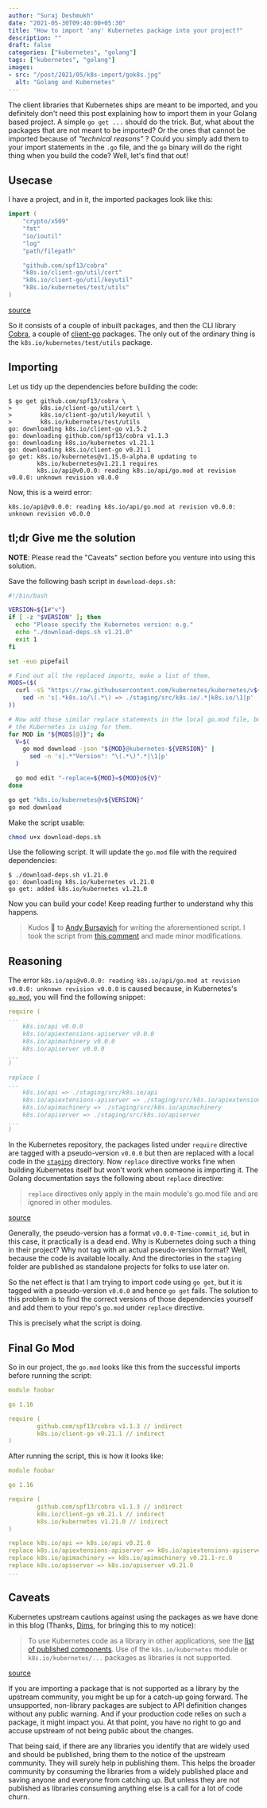 ```yaml
---
author: "Suraj Deshmukh"
date: "2021-05-30T09:40:00+05:30"
title: "How to import 'any' Kubernetes package into your project?"
description: ""
draft: false
categories: ["kubernetes", "golang"]
tags: ["kubernetes", "golang"]
images:
- src: "/post/2021/05/k8s-import/gok8s.jpg"
  alt: "Golang and Kubernetes"
---
```


The client libraries that Kubernetes ships are meant to be imported, and you definitely don't need this post explaining how to import them in your Golang based project. A simple `go get ...` should do the trick. But, what about the packages that are not meant to be imported? Or the ones that cannot be imported because of _"technical reasons"_ ? Could you simply add them to your import statements in the `.go` file, and the `go` binary will do the right thing when you build the code? Well, let's find that out!

## Usecase

I have a project, and in it, the imported packages look like this:

```go
import (
	"crypto/x509"
	"fmt"
	"io/ioutil"
	"log"
	"path/filepath"

	"github.com/spf13/cobra"
	"k8s.io/client-go/util/cert"
	"k8s.io/client-go/util/keyutil"
	"k8s.io/kubernetes/test/utils"
)
```

[source](https://github.com/surajssd/self-signed-cert/blob/61a5c44ca2f4d6d951b361e1f271bd13ce355f9d/main.go#L3-L14)

So it consists of a couple of inbuilt packages, and then the CLI library [Cobra](https://github.com/spf13/cobra), a couple of [client-go](https://github.com/kubernetes/client-go) packages. The only out of the ordinary thing is the `k8s.io/kubernetes/test/utils` package.

## Importing

Let us tidy up the dependencies before building the code:

```
$ go get github.com/spf13/cobra \
>        k8s.io/client-go/util/cert \
>        k8s.io/client-go/util/keyutil \
>        k8s.io/kubernetes/test/utils
go: downloading k8s.io/client-go v1.5.2
go: downloading github.com/spf13/cobra v1.1.3
go: downloading k8s.io/kubernetes v1.21.1
go: downloading k8s.io/client-go v0.21.1
go get: k8s.io/kubernetes@v1.15.0-alpha.0 updating to
        k8s.io/kubernetes@v1.21.1 requires
        k8s.io/api@v0.0.0: reading k8s.io/api/go.mod at revision v0.0.0: unknown revision v0.0.0
```

Now, this is a weird error:

```
k8s.io/api@v0.0.0: reading k8s.io/api/go.mod at revision v0.0.0: unknown revision v0.0.0
```

## tl;dr Give me the solution

**NOTE**: Please read the "Caveats" section before you venture into using this solution.

Save the following bash script in `download-deps.sh`:

```bash
#!/bin/bash

VERSION=${1#"v"}
if [ -z "$VERSION" ]; then
  echo "Please specify the Kubernetes version: e.g."
  echo "./download-deps.sh v1.21.0"
  exit 1
fi

set -euo pipefail

# Find out all the replaced imports, make a list of them.
MODS=($(
  curl -sS "https://raw.githubusercontent.com/kubernetes/kubernetes/v${VERSION}/go.mod" |
    sed -n 's|.*k8s.io/\(.*\) => ./staging/src/k8s.io/.*|k8s.io/\1|p'
))

# Now add those similar replace statements in the local go.mod file, but first find the version that
# the Kubernetes is using for them.
for MOD in "${MODS[@]}"; do
  V=$(
    go mod download -json "${MOD}@kubernetes-${VERSION}" |
      sed -n 's|.*"Version": "\(.*\)".*|\1|p'
  )

  go mod edit "-replace=${MOD}=${MOD}@${V}"
done

go get "k8s.io/kubernetes@v${VERSION}"
go mod download
```

Make the script usable:

```bash
chmod u+x download-deps.sh
```

Use the following script. It will update the `go.mod` file with the required dependencies:

```consle
$ ./download-deps.sh v1.21.0
go: downloading k8s.io/kubernetes v1.21.0
go get: added k8s.io/kubernetes v1.21.0
```

Now you can build your code! Keep reading further to understand why this happens.

> Kudos 👏 to [Andy Bursavich](https://github.com/abursavich) for writing the aforementioned script. I took the script from [this comment](https://github.com/kubernetes/kubernetes/issues/79384#issuecomment-521493597) and made minor modifications.

## Reasoning

The error `k8s.io/api@v0.0.0: reading k8s.io/api/go.mod at revision v0.0.0: unknown revision v0.0.0` is caused because, in Kubernetes's [`go.mod`](https://github.com/kubernetes/kubernetes/blob/e6136c0303028d68cac67290d94a60cec167ccdf/go.mod#L109-L120), you will find the following snippet:

```yaml
require (
...
	k8s.io/api v0.0.0
	k8s.io/apiextensions-apiserver v0.0.0
	k8s.io/apimachinery v0.0.0
	k8s.io/apiserver v0.0.0
...
)

replace (
...
	k8s.io/api => ./staging/src/k8s.io/api
	k8s.io/apiextensions-apiserver => ./staging/src/k8s.io/apiextensions-apiserver
	k8s.io/apimachinery => ./staging/src/k8s.io/apimachinery
	k8s.io/apiserver => ./staging/src/k8s.io/apiserver
...
)
```

In the Kubernetes repository, the packages listed under `require` directive are tagged with a pseudo-version `v0.0.0` but then are replaced with a local code in the [`staging`](https://github.com/kubernetes/kubernetes/tree/e8760b95bb0a0dfb5c184fd4e5ab95da3650a040/staging) directory. Now `replace` directive works fine when building Kubernetes itself but won't work when someone is importing it. The Golang documentation says the following about `replace` directive:

> `replace` directives only apply in the main module's go.mod file and are ignored in other modules.

[source](https://golang.org/ref/mod#go-mod-file-replace)

Generally, the pseudo-version has a format `v0.0.0-Time-commit_id`, but in this case, it practically is a dead end. Why is Kubernetes doing such a thing in their project? Why not tag with an actual pseudo-version format? Well, because the code is available locally. And the directories in the `staging` folder are published as standalone projects for folks to use later on.

So the net effect is that I am trying to import code using `go get`, but it is tagged with a pseudo-version `v0.0.0` and hence `go get` fails. The solution to this problem is to find the correct versions of those dependencies yourself and add them to your repo's `go.mod` under `replace` directive.

This is precisely what the script is doing.

## Final Go Mod

So in our project, the `go.mod` looks like this from the successful imports before running the script:

```yaml
module foobar

go 1.16

require (
        github.com/spf13/cobra v1.1.3 // indirect
        k8s.io/client-go v0.21.1 // indirect
)
```

After running the script, this is how it looks like:

```yaml
module foobar

go 1.16

require (
        github.com/spf13/cobra v1.1.3 // indirect
        k8s.io/client-go v0.21.1 // indirect
        k8s.io/kubernetes v1.21.0 // indirect
)

replace k8s.io/api => k8s.io/api v0.21.0
replace k8s.io/apiextensions-apiserver => k8s.io/apiextensions-apiserver v0.21.0
replace k8s.io/apimachinery => k8s.io/apimachinery v0.21.1-rc.0
replace k8s.io/apiserver => k8s.io/apiserver v0.21.0
...
```

## Caveats

Kubernetes upstream cautions against using the packages as we have done in this blog (Thanks, [Dims](https://twitter.com/dims/status/1398972850883682304), for bringing this to my notice):

> To use Kubernetes code as a library in other applications, see the [list of published components](https://github.com/kubernetes/kubernetes/blob/master/staging/README.md). Use of the `k8s.io/kubernetes` module or `k8s.io/kubernetes/...` packages as libraries is not supported.

[source](https://github.com/kubernetes/kubernetes#to-start-using-k8s)

If you are importing a package that is not supported as a library by the upstream community, you might be up for a catch-up going forward. The unsupported, non-library packages are subject to API definition changes without any public warning. And if your production code relies on such a package, it might impact you. At that point, you have no right to go and accuse upstream of not being public about the changes.

That being said, if there are any libraries you identify that are widely used and should be published, bring them to the notice of the upstream community. They will surely help in publishing them. This helps the broader community by consuming the libraries from a widely published place and saving anyone and everyone from catching up. But unless they are not published as libraries consuming anything else is a call for a lot of code churn.
